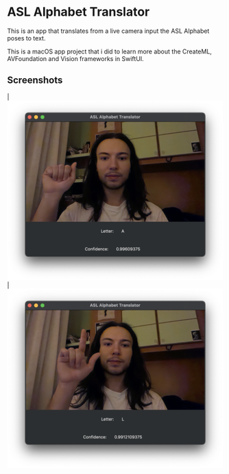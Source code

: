 # ASL Alphabet Translator
This is an app that translates from a live camera input the ASL Alphabet poses to text.

This is a macOS app project that i did to learn more about the CreateML, AVFoundation and Vision frameworks in SwiftUI.

## Screenshots
|![A Letter](https://github.com/bilegentile/ASL-Alphabet-Translator/blob/main/screenshots/A_screen.png) | ![L Letter](https://github.com/bilegentile/ASL-Alphabet-Translator/blob/main/screenshots/L_screen.png)
